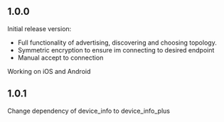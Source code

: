 ## 1.0.0

Initial release version:
- Full functionality of advertising, discovering and choosing topology.
- Symmetric encryption to ensure im connecting to desired endpoint
- Manual accept to connection

Working on iOS and Android


## 1.0.1
Change dependency of device_info to device_info_plus

